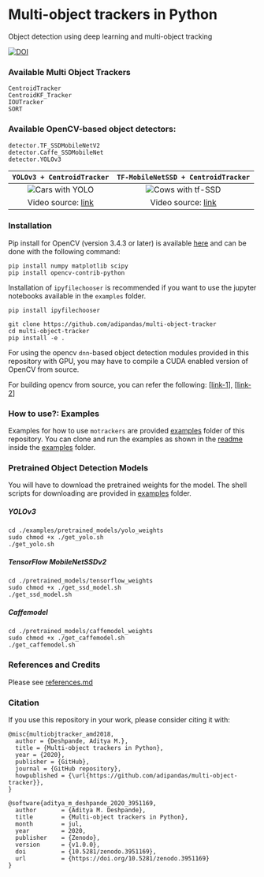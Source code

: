 [cars-yolo-output]: examples/assets/cars.gif "Sample Output with YOLO"
[cows-tf-ssd-output]: examples/assets/cows.gif "Sample Output with SSD"

# Multi-object trackers in Python
Object detection using deep learning and multi-object tracking

[![DOI](https://zenodo.org/badge/148338463.svg)](https://zenodo.org/badge/latestdoi/148338463)

### Available Multi Object Trackers

```
CentroidTracker
CentroidKF_Tracker
IOUTracker
SORT
```

### Available OpenCV-based object detectors:

```
detector.TF_SSDMobileNetV2
detector.Caffe_SSDMobileNet
detector.YOLOv3
```

`YOLOv3 + CentroidTracker` |  `TF-MobileNetSSD + CentroidTracker`
:-------------------------:|:-------------------------:
![Cars with YOLO][cars-yolo-output]  |  ![Cows with tf-SSD][cows-tf-ssd-output]
Video source: [link](https://flic.kr/p/L6qyxj) | Video source: [link](https://flic.kr/p/26WeEWy)


### Installation
Pip install for OpenCV (version 3.4.3 or later) is available [here](https://pypi.org/project/opencv-python/) and can be done with the following command:

```
pip install numpy matplotlib scipy
pip install opencv-contrib-python
```

Installation of `ipyfilechooser` is recommended if you want to use the jupyter notebooks available in the ```examples``` folder.
```
pip install ipyfilechooser
```

```
git clone https://github.com/adipandas/multi-object-tracker
cd multi-object-tracker
pip install -e .
```

For using the opencv `dnn`-based object detection modules provided in this repository with GPU, you may have to compile a CUDA enabled version of OpenCV from source.

For building opencv from source, you can refer the following: [[link-1](https://docs.opencv.org/master/df/d65/tutorial_table_of_content_introduction.html)], [[link-2](https://www.pyimagesearch.com/2020/02/03/how-to-use-opencvs-dnn-module-with-nvidia-gpus-cuda-and-cudnn/)]

### How to use?: Examples

Examples for how to use `motrackers` are provided [examples](./examples/) folder of this repository.
You can clone and run the examples as shown in the [readme](examples/readme.md) inside the [examples](./examples/) folder.

### Pretrained Object Detection Models

You will have to download the pretrained weights for the model. The shell scripts for downloading are provided in [examples](examples/) folder.

##### YOLOv3
```
cd ./examples/pretrained_models/yolo_weights
sudo chmod +x ./get_yolo.sh
./get_yolo.sh
```

##### TensorFlow MobileNetSSDv2
```
cd ./pretrained_models/tensorflow_weights
sudo chmod +x ./get_ssd_model.sh
./get_ssd_model.sh
```

##### Caffemodel
```
cd ./pretrained_models/caffemodel_weights
sudo chmod +x ./get_caffemodel.sh
./get_caffemodel.sh
```

### References and Credits

Please see [references.md](REFERENCES.md)

### Citation

If you use this repository in your work, please consider citing it with:
```
@misc{multiobjtracker_amd2018,
  author = {Deshpande, Aditya M.},
  title = {Multi-object trackers in Python},
  year = {2020},
  publisher = {GitHub},
  journal = {GitHub repository},
  howpublished = {\url{https://github.com/adipandas/multi-object-tracker}},
}
```

```
@software{aditya_m_deshpande_2020_3951169,
  author       = {Aditya M. Deshpande},
  title        = {Multi-object trackers in Python},
  month        = jul,
  year         = 2020,
  publisher    = {Zenodo},
  version      = {v1.0.0},
  doi          = {10.5281/zenodo.3951169},
  url          = {https://doi.org/10.5281/zenodo.3951169}
}
```
